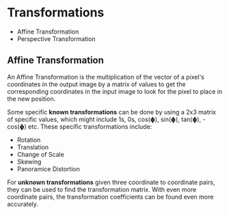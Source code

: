 
# Transformations
* Affine Transformation
* Perspective Transformation

## Affine Transformation

An Affine Transformation is the multiplication of the vector of a pixel's coordinates in the output image by a matrix of values to get the corresponding coordinates in the input image to look for the pixel to place in the new position.

Some specific **known transformations** can be done by using a 2x3 matrix of specific values, which might include 1s, 0s, cos(𝞍), sin(𝞍), tan(𝞍), -cos(𝞍) etc. These specific transformations include:  
* Rotation
* Translation
* Change of Scale
* Skewing
* Panoramice Distortion

For **unknown transformations** given three coordinate to coordinate pairs, they can be used to find the transformation matrix. With even more coordinate pairs, the transformation coefficients can be found even more accurately.
